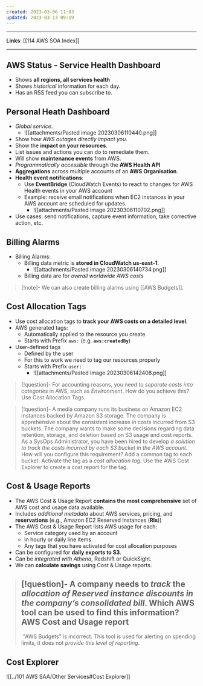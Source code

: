 ```yaml
---
created: 2023-03-06 11:03
updated: 2023-03-13 09:19
---
```

---
**Links**: [[114 AWS SOA Index]]

---
## AWS Status - Service Health Dashboard
- Shows **all regions, all services health**
- Shows *historical* information for each day.
- Has an RSS feed you can subscribe to.

## Personal Heath Dashboard
- *Global service*.
	- ![[attachments/Pasted image 20230306110440.png]]
- Show *how AWS outages directly impact you*.
- Show the **impact on your resources**.
- List issues and actions you can do to remediate them.
- Will show **maintenance events** from AWS.
- *Programmatically accessible* through the **AWS Health API**
- **Aggregations** across multiple accounts of an **AWS Organisation**.
- **Health event notifications**:
	- Use **EventBridge** (CloudWatch Events) to react to changes for AWS Health events in your AWS account
	- Example: receive email notifications when EC2 instances in your AWS account are scheduled for updates.
		- ![[attachments/Pasted image 20230306110702.png]]
- Use cases: send notifications, capture event information, take corrective action, etc.

## Billing Alarms
- Billing Alarms:
	- Billing data metric is **stored in CloudWatch us-east-1**.
		- ![[attachments/Pasted image 20230306140734.png]] 
	- Billing data are for *overall worldwide AWS costs*

> [!note]- We can also create billing alarms using [[AWS Budgets]].

## Cost Allocation Tags
- Use cost allocation tags to **track your AWS costs on a detailed level**. 
- AWS generated tags:
	- Automatically applied to the resource you create
	- Starts with Prefix `aws:` (e.g. **`aws:createdBy`**)
- User-defined tags
	- Defined by the user
	- For this to work we need to tag our resources properly
	- Starts with Prefix `user:`
		- ![[attachments/Pasted image 20230306142408.png]]

> [!question]- For accounting reasons, you need to *separate costs into categories* in AWS, such as *Environment*. How do you achieve this?
> Use Cost Allocation Tags.

> [!question]- A media company runs its business on Amazon EC2 instances backed by Amazon S3 storage. The company is apprehensive about the consistent increase in costs incurred from S3 buckets. The company wants to make some decisions regarding data retention, storage, and deletion based on S3 usage and cost reports. As a SysOps Administrator, you have been hired to develop *a solution to track the costs incurred by each S3 bucket in the AWS account*. How will you configure this requirement?
> Add a common tag to each bucket. Activate the tag as a *cost allocation tag*. Use the AWS Cost Explorer to create a cost report for the tag.

## Cost & Usage Reports
- The AWS Cost & Usage Report **contains the most comprehensive** set of AWS cost and usage data available.
- Includes *additional metadata* about AWS services, pricing, and **reservations** (e.g., Amazon EC2 Reserved Instances (**RIs**))
- The AWS Cost & Usage Report lists AWS usage for each:
	- Service category used by an account
	- In hourly or daily line items
	- Any tags that you have activated for cost allocation purposes
- Can be configured for **daily exports to S3**.
- Can be *integrated with Athena*, Redshift or QuickSight.
- We can **calculate savings** using Cost & Usage reports.

> [!question]- A company needs to *track* the *allocation of Reserved instance discounts in the company’s consolidated bill*. Which AWS tool can be used to find this information?
> AWS Cost and Usage report
> ---
>  "AWS Budgets" is incorrect. This tool is used for alerting on spending limits, it does not *provide this level of reporting*.

## Cost Explorer
![[../101 AWS SAA/Other Services#Cost Explorer]]